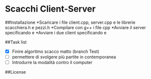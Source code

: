 # Scacchi Client-Server 

##Installazione
*Scaricare i file client.cpp, server.cpp e le librerie scacchiera.h e pezzi.h
*Compilare con g++ i file cpp
*Avviare il server specificando <indirizzo ip server> e <numero porta>
*Avviare i due client specificando <indirizzo ip server> e <numero porta>

##Task list
- [x] Finire algoritmo scacco matto (branch Test)
- [ ] permettere di svolgere più partite in contemporanea
- [ ] Introdurre la modalità contro il computer 

##License

